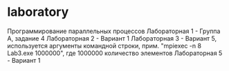 # laboratory
Программирование параллельных процессов
Лабораторная 1 - Группа А, задание 4
Лабораторная 2 - Вариант 1
Лабораторная 3 - Вариант 5, используется аргументы командной строки, прим. "mpiexec -n 8 Lab3.exe 1000000", где 1000000 количество элементов
Лабораторная 5 - Вариант 1
